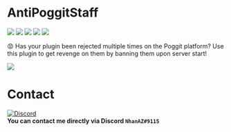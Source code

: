 # AntiPoggitStaff

![](https://poggit.pmmp.io/ci.shield/NhanAZ/AntiPoggitStaff/AntiPoggitStaff)
![](https://img.shields.io/github/issues/NhanAZ/AntiPoggitStaff)
![](https://img.shields.io/github/forks/NhanAZ/AntiPoggitStaff)
![](https://img.shields.io/github/stars/NhanAZ/AntiPoggitStaff)
![](https://img.shields.io/github/license/NhanAZ/AntiPoggitStaff)

😡 Has your plugin been rejected multiple times on the Poggit platform? Use this plugin to get revenge on them by banning them upon server start!

<img src="https://raw.githubusercontent.com/xShamir/AntiPoggitStaff/master/Ban-Hammer.gif" autoplay="true"/>

# Contact
[![Discord](https://img.shields.io/discord/986553214889517088?label=discord&color=7289DA&logo=discord)](https://discord.gg/j2X83ujT6c)\
**You can contact me directly via Discord `NhanAZ#9115`**
